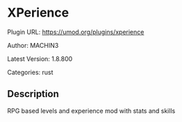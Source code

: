 # XPerience

Plugin URL: https://umod.org/plugins/xperience

Author: MACHIN3

Latest Version: 1.8.800

Categories: rust

## Description

RPG based levels and experience mod with stats and skills
